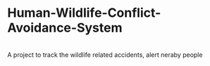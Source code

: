 # Human-Wildlife-Conflict-Avoidance-System

<br>
A project to track the wildlife related accidents, alert neraby people

